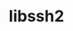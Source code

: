 ---
title: "libssh2"
layout: cache
categories: [package, develop]
meta: {"versions": ["1.10.0", "1.11.0", "1.11.1"], "compilers": ["apple-clang@=15.0.0", "gcc@=10.2.1", "gcc@=10.5.0", "gcc@=11.1.0", "gcc@=11.4.0", "gcc@=13.2.0", "gcc@=13.3.0", "gcc@=7.5.0", "gcc@=9.4.0", "oneapi@=2024.2.1"], "oss": ["centos7", "rhel8", "ubuntu18.04", "ubuntu20.04", "ubuntu22.04", "ubuntu24.04", "ventura"], "platforms": ["darwin", "linux"], "targets": ["aarch64", "neoverse_v1", "neoverse_v2", "ppc64le", "x86_64_v3"], "stacks": ["data-vis-sdk", "developer-tools", "developer-tools-aarch64-linux-gnu", "developer-tools-darwin", "developer-tools-manylinux2014", "developer-tools-x86_64_v3-linux-gnu", "e4s", "e4s-neoverse-v2", "e4s-neoverse_v1", "e4s-oneapi", "e4s-power", "ml-darwin-aarch64-mps", "ml-linux-aarch64-cpu", "ml-linux-aarch64-cuda", "ml-linux-x86_64-cpu", "ml-linux-x86_64-cuda", "ml-linux-x86_64-rocm", "radiuss", "root", "tutorial"], "num_specs": 73, "num_specs_by_stack": {"developer-tools-darwin": 1, "root": 73, "ml-darwin-aarch64-mps": 1, "developer-tools-manylinux2014": 1, "developer-tools-x86_64_v3-linux-gnu": 6, "developer-tools-aarch64-linux-gnu": 6, "developer-tools": 2, "radiuss": 6, "e4s-power": 3, "data-vis-sdk": 6, "e4s-neoverse_v1": 2, "e4s-neoverse-v2": 6, "tutorial": 5, "e4s": 11, "e4s-oneapi": 6, "ml-linux-aarch64-cpu": 6, "ml-linux-aarch64-cuda": 6, "ml-linux-x86_64-cpu": 6, "ml-linux-x86_64-cuda": 6, "ml-linux-x86_64-rocm": 6}}
spec_details: [{"hash": "6a573yrwk46fi4wgcma6xfgyzlq63vzx", "compiler": "apple-clang@=15.0.0", "versions": ["1.11.1"], "os": "ventura", "platform": "darwin", "target": "aarch64", "variants": ["build_system=autotools", "crypto=openssl", "+shared"], "stacks": ["developer-tools-darwin", "root", "ml-darwin-aarch64-mps"], "size": "-", "tarball": "https://binaries.spack.io/develop/build_cache/darwin-ventura-aarch64/apple-clang-15.0.0/libssh2-1.11.1/darwin-ventura-aarch64-apple-clang-15.0.0-libssh2-1.11.1-6a573yrwk46fi4wgcma6xfgyzlq63vzx.spack"}, {"hash": "omcchyrrf7q4e67dk4xnygtupvusejjw", "compiler": "gcc@=10.2.1", "versions": ["1.11.1"], "os": "centos7", "platform": "linux", "target": "x86_64_v3", "variants": ["build_system=autotools", "crypto=openssl", "+shared"], "stacks": ["root", "developer-tools-manylinux2014"], "size": "-", "tarball": "https://binaries.spack.io/develop/build_cache/linux-centos7-x86_64_v3/gcc-10.2.1/libssh2-1.11.1/linux-centos7-x86_64_v3-gcc-10.2.1-libssh2-1.11.1-omcchyrrf7q4e67dk4xnygtupvusejjw.spack"}, {"hash": "btzu7zfqhobsaik73sdfwqmxj6jfwpn6", "compiler": "gcc@=10.5.0", "versions": ["1.11.1"], "os": "centos7", "platform": "linux", "target": "x86_64_v3", "variants": ["build_system=autotools", "crypto=openssl", "+shared"], "stacks": ["root", "developer-tools-x86_64_v3-linux-gnu"], "size": "-", "tarball": "https://binaries.spack.io/develop/build_cache/linux-centos7-x86_64_v3/gcc-10.5.0/libssh2-1.11.1/linux-centos7-x86_64_v3-gcc-10.5.0-libssh2-1.11.1-btzu7zfqhobsaik73sdfwqmxj6jfwpn6.spack"}, {"hash": "q4wusc6crj6zijiieb3rlzafblgs7gfa", "compiler": "gcc@=10.5.0", "versions": ["1.11.1"], "os": "centos7", "platform": "linux", "target": "x86_64_v3", "variants": ["build_system=autotools", "crypto=openssl", "+shared"], "stacks": ["root", "developer-tools-x86_64_v3-linux-gnu"], "size": "-", "tarball": "https://binaries.spack.io/develop/build_cache/linux-centos7-x86_64_v3/gcc-10.5.0/libssh2-1.11.1/linux-centos7-x86_64_v3-gcc-10.5.0-libssh2-1.11.1-q4wusc6crj6zijiieb3rlzafblgs7gfa.spack"}, {"hash": "7llfrxq4agw5w4oppko2u4exkbpnpep6", "compiler": "gcc@=10.5.0", "versions": ["1.11.1"], "os": "centos7", "platform": "linux", "target": "x86_64_v3", "variants": ["build_system=autotools", "crypto=openssl", "+shared"], "stacks": ["root", "developer-tools-x86_64_v3-linux-gnu"], "size": "-", "tarball": "https://binaries.spack.io/develop/build_cache/linux-centos7-x86_64_v3/gcc-10.5.0/libssh2-1.11.1/linux-centos7-x86_64_v3-gcc-10.5.0-libssh2-1.11.1-7llfrxq4agw5w4oppko2u4exkbpnpep6.spack"}, {"hash": "odudvxhe2hb5liexaxhwbum4aw3l6xsh", "compiler": "gcc@=10.5.0", "versions": ["1.11.1"], "os": "centos7", "platform": "linux", "target": "x86_64_v3", "variants": ["build_system=autotools", "crypto=openssl", "+shared"], "stacks": ["root", "developer-tools-x86_64_v3-linux-gnu"], "size": "-", "tarball": "https://binaries.spack.io/develop/build_cache/linux-centos7-x86_64_v3/gcc-10.5.0/libssh2-1.11.1/linux-centos7-x86_64_v3-gcc-10.5.0-libssh2-1.11.1-odudvxhe2hb5liexaxhwbum4aw3l6xsh.spack"}, {"hash": "5cg5zb377vz34focsuc2pz2ltjeolshl", "compiler": "gcc@=10.5.0", "versions": ["1.11.1"], "os": "centos7", "platform": "linux", "target": "x86_64_v3", "variants": ["build_system=autotools", "crypto=openssl", "+shared"], "stacks": ["root", "developer-tools-x86_64_v3-linux-gnu"], "size": "-", "tarball": "https://binaries.spack.io/develop/build_cache/linux-centos7-x86_64_v3/gcc-10.5.0/libssh2-1.11.1/linux-centos7-x86_64_v3-gcc-10.5.0-libssh2-1.11.1-5cg5zb377vz34focsuc2pz2ltjeolshl.spack"}, {"hash": "ndjxfnqbhfptnled4o3czuv6ksli4ww6", "compiler": "gcc@=10.5.0", "versions": ["1.11.1"], "os": "centos7", "platform": "linux", "target": "x86_64_v3", "variants": ["build_system=autotools", "crypto=openssl", "+shared"], "stacks": ["root", "developer-tools-x86_64_v3-linux-gnu"], "size": "-", "tarball": "https://binaries.spack.io/develop/build_cache/linux-centos7-x86_64_v3/gcc-10.5.0/libssh2-1.11.1/linux-centos7-x86_64_v3-gcc-10.5.0-libssh2-1.11.1-ndjxfnqbhfptnled4o3czuv6ksli4ww6.spack"}, {"hash": "pzl7wkohwhjtspaynvblkeiuuypxupdg", "compiler": "gcc@=13.3.0", "versions": ["1.11.1"], "os": "rhel8", "platform": "linux", "target": "aarch64", "variants": ["build_system=autotools", "crypto=openssl", "+shared"], "stacks": ["root", "developer-tools-aarch64-linux-gnu"], "size": "-", "tarball": "https://binaries.spack.io/develop/build_cache/linux-rhel8-aarch64/gcc-13.3.0/libssh2-1.11.1/linux-rhel8-aarch64-gcc-13.3.0-libssh2-1.11.1-pzl7wkohwhjtspaynvblkeiuuypxupdg.spack"}, {"hash": "zszp6z5z5yaolvdc4djhj367wj2d2gmc", "compiler": "gcc@=13.3.0", "versions": ["1.11.1"], "os": "rhel8", "platform": "linux", "target": "aarch64", "variants": ["build_system=autotools", "crypto=openssl", "+shared"], "stacks": ["root", "developer-tools-aarch64-linux-gnu"], "size": "-", "tarball": "https://binaries.spack.io/develop/build_cache/linux-rhel8-aarch64/gcc-13.3.0/libssh2-1.11.1/linux-rhel8-aarch64-gcc-13.3.0-libssh2-1.11.1-zszp6z5z5yaolvdc4djhj367wj2d2gmc.spack"}, {"hash": "kz7byoghqdffwyk544rdol4fvyr24zqv", "compiler": "gcc@=13.3.0", "versions": ["1.11.1"], "os": "rhel8", "platform": "linux", "target": "aarch64", "variants": ["build_system=autotools", "crypto=openssl", "+shared"], "stacks": ["root", "developer-tools-aarch64-linux-gnu"], "size": "-", "tarball": "https://binaries.spack.io/develop/build_cache/linux-rhel8-aarch64/gcc-13.3.0/libssh2-1.11.1/linux-rhel8-aarch64-gcc-13.3.0-libssh2-1.11.1-kz7byoghqdffwyk544rdol4fvyr24zqv.spack"}, {"hash": "ctv6lxrephwr3sg47sjt22fyxqpa6peu", "compiler": "gcc@=13.3.0", "versions": ["1.11.1"], "os": "rhel8", "platform": "linux", "target": "aarch64", "variants": ["build_system=autotools", "crypto=openssl", "+shared"], "stacks": ["root", "developer-tools-aarch64-linux-gnu"], "size": "-", "tarball": "https://binaries.spack.io/develop/build_cache/linux-rhel8-aarch64/gcc-13.3.0/libssh2-1.11.1/linux-rhel8-aarch64-gcc-13.3.0-libssh2-1.11.1-ctv6lxrephwr3sg47sjt22fyxqpa6peu.spack"}, {"hash": "bm2jhsmb67ll6w5idv62eyiyfouqrrqb", "compiler": "gcc@=13.3.0", "versions": ["1.11.1"], "os": "rhel8", "platform": "linux", "target": "aarch64", "variants": ["build_system=autotools", "crypto=openssl", "+shared"], "stacks": ["root", "developer-tools-aarch64-linux-gnu"], "size": "-", "tarball": "https://binaries.spack.io/develop/build_cache/linux-rhel8-aarch64/gcc-13.3.0/libssh2-1.11.1/linux-rhel8-aarch64-gcc-13.3.0-libssh2-1.11.1-bm2jhsmb67ll6w5idv62eyiyfouqrrqb.spack"}, {"hash": "nkc5cmjvm3rlvo3gcahfkbqjkgotm76t", "compiler": "gcc@=13.3.0", "versions": ["1.11.1"], "os": "rhel8", "platform": "linux", "target": "aarch64", "variants": ["build_system=autotools", "crypto=openssl", "+shared"], "stacks": ["root", "developer-tools-aarch64-linux-gnu"], "size": "-", "tarball": "https://binaries.spack.io/develop/build_cache/linux-rhel8-aarch64/gcc-13.3.0/libssh2-1.11.1/linux-rhel8-aarch64-gcc-13.3.0-libssh2-1.11.1-nkc5cmjvm3rlvo3gcahfkbqjkgotm76t.spack"}, {"hash": "xw5jiuyovx4y4qruplo3bud54hzanlge", "compiler": "gcc@=7.5.0", "versions": ["1.11.0"], "os": "ubuntu18.04", "platform": "linux", "target": "x86_64_v3", "variants": ["build_system=autotools", "crypto=openssl", "patches=011d926", "+shared"], "stacks": ["developer-tools", "root"], "size": "-", "tarball": "https://binaries.spack.io/develop/build_cache/linux-ubuntu18.04-x86_64_v3/gcc-7.5.0/libssh2-1.11.0/linux-ubuntu18.04-x86_64_v3-gcc-7.5.0-libssh2-1.11.0-xw5jiuyovx4y4qruplo3bud54hzanlge.spack"}, {"hash": "7qgjlwi5kujtp3l57tqama7ojmkraqq6", "compiler": "gcc@=7.5.0", "versions": ["1.11.0"], "os": "ubuntu18.04", "platform": "linux", "target": "x86_64_v3", "variants": ["build_system=autotools", "crypto=openssl", "patches=011d926", "+shared"], "stacks": ["developer-tools", "root"], "size": "-", "tarball": "https://binaries.spack.io/develop/build_cache/linux-ubuntu18.04-x86_64_v3/gcc-7.5.0/libssh2-1.11.0/linux-ubuntu18.04-x86_64_v3-gcc-7.5.0-libssh2-1.11.0-7qgjlwi5kujtp3l57tqama7ojmkraqq6.spack"}, {"hash": "4pe3jtm7h6p45qsqiw7t6gkzevrz5xh6", "compiler": "gcc@=7.5.0", "versions": ["1.11.1"], "os": "ubuntu18.04", "platform": "linux", "target": "x86_64_v3", "variants": ["build_system=autotools", "crypto=openssl", "+shared"], "stacks": ["root", "radiuss"], "size": "-", "tarball": "https://binaries.spack.io/develop/build_cache/linux-ubuntu18.04-x86_64_v3/gcc-7.5.0/libssh2-1.11.1/linux-ubuntu18.04-x86_64_v3-gcc-7.5.0-libssh2-1.11.1-4pe3jtm7h6p45qsqiw7t6gkzevrz5xh6.spack"}, {"hash": "bvfg2x4elksu5g2g6rxlty27uaukgcdc", "compiler": "gcc@=7.5.0", "versions": ["1.11.1"], "os": "ubuntu18.04", "platform": "linux", "target": "x86_64_v3", "variants": ["build_system=autotools", "crypto=openssl", "+shared"], "stacks": ["root", "radiuss"], "size": "-", "tarball": "https://binaries.spack.io/develop/build_cache/linux-ubuntu18.04-x86_64_v3/gcc-7.5.0/libssh2-1.11.1/linux-ubuntu18.04-x86_64_v3-gcc-7.5.0-libssh2-1.11.1-bvfg2x4elksu5g2g6rxlty27uaukgcdc.spack"}, {"hash": "twizgvipsohvwnm5txjpw6mlwojkfazg", "compiler": "gcc@=7.5.0", "versions": ["1.11.1"], "os": "ubuntu18.04", "platform": "linux", "target": "x86_64_v3", "variants": ["build_system=autotools", "crypto=openssl", "+shared"], "stacks": ["root", "radiuss"], "size": "-", "tarball": "https://binaries.spack.io/develop/build_cache/linux-ubuntu18.04-x86_64_v3/gcc-7.5.0/libssh2-1.11.1/linux-ubuntu18.04-x86_64_v3-gcc-7.5.0-libssh2-1.11.1-twizgvipsohvwnm5txjpw6mlwojkfazg.spack"}, {"hash": "shdw4rv7ybvpby2coypw4xetttpjghiu", "compiler": "gcc@=7.5.0", "versions": ["1.11.1"], "os": "ubuntu18.04", "platform": "linux", "target": "x86_64_v3", "variants": ["build_system=autotools", "crypto=openssl", "+shared"], "stacks": ["root", "radiuss"], "size": "-", "tarball": "https://binaries.spack.io/develop/build_cache/linux-ubuntu18.04-x86_64_v3/gcc-7.5.0/libssh2-1.11.1/linux-ubuntu18.04-x86_64_v3-gcc-7.5.0-libssh2-1.11.1-shdw4rv7ybvpby2coypw4xetttpjghiu.spack"}, {"hash": "koystyorsb4didklh73huisngayejesv", "compiler": "gcc@=7.5.0", "versions": ["1.11.1"], "os": "ubuntu18.04", "platform": "linux", "target": "x86_64_v3", "variants": ["build_system=autotools", "crypto=openssl", "+shared"], "stacks": ["root", "radiuss"], "size": "-", "tarball": "https://binaries.spack.io/develop/build_cache/linux-ubuntu18.04-x86_64_v3/gcc-7.5.0/libssh2-1.11.1/linux-ubuntu18.04-x86_64_v3-gcc-7.5.0-libssh2-1.11.1-koystyorsb4didklh73huisngayejesv.spack"}, {"hash": "7ewnogt7b5igobhtfu42fwnxamxfjyyw", "compiler": "gcc@=7.5.0", "versions": ["1.11.1"], "os": "ubuntu18.04", "platform": "linux", "target": "x86_64_v3", "variants": ["build_system=autotools", "crypto=openssl", "+shared"], "stacks": ["root", "radiuss"], "size": "-", "tarball": "https://binaries.spack.io/develop/build_cache/linux-ubuntu18.04-x86_64_v3/gcc-7.5.0/libssh2-1.11.1/linux-ubuntu18.04-x86_64_v3-gcc-7.5.0-libssh2-1.11.1-7ewnogt7b5igobhtfu42fwnxamxfjyyw.spack"}, {"hash": "rig2bcrby3iellf4vzm4iioezqhxwnar", "compiler": "gcc@=9.4.0", "versions": ["1.11.1"], "os": "ubuntu20.04", "platform": "linux", "target": "ppc64le", "variants": ["build_system=autotools", "crypto=openssl", "+shared"], "stacks": ["root", "e4s-power"], "size": "-", "tarball": "https://binaries.spack.io/develop/build_cache/linux-ubuntu20.04-ppc64le/gcc-9.4.0/libssh2-1.11.1/linux-ubuntu20.04-ppc64le-gcc-9.4.0-libssh2-1.11.1-rig2bcrby3iellf4vzm4iioezqhxwnar.spack"}, {"hash": "lnhf6s3mmihgoihpm2wnvnzcke2jxgdp", "compiler": "gcc@=9.4.0", "versions": ["1.11.1"], "os": "ubuntu20.04", "platform": "linux", "target": "ppc64le", "variants": ["build_system=autotools", "crypto=openssl", "+shared"], "stacks": ["root", "e4s-power"], "size": "-", "tarball": "https://binaries.spack.io/develop/build_cache/linux-ubuntu20.04-ppc64le/gcc-9.4.0/libssh2-1.11.1/linux-ubuntu20.04-ppc64le-gcc-9.4.0-libssh2-1.11.1-lnhf6s3mmihgoihpm2wnvnzcke2jxgdp.spack"}, {"hash": "lv6hielbavflzvqcoubou44rl22yeypa", "compiler": "gcc@=9.4.0", "versions": ["1.11.1"], "os": "ubuntu20.04", "platform": "linux", "target": "ppc64le", "variants": ["build_system=autotools", "crypto=openssl", "+shared"], "stacks": ["root", "e4s-power"], "size": "-", "tarball": "https://binaries.spack.io/develop/build_cache/linux-ubuntu20.04-ppc64le/gcc-9.4.0/libssh2-1.11.1/linux-ubuntu20.04-ppc64le-gcc-9.4.0-libssh2-1.11.1-lv6hielbavflzvqcoubou44rl22yeypa.spack"}, {"hash": "yaxnia2r26h3pjv7cdsof7uwjj5oxt5u", "compiler": "gcc@=11.1.0", "versions": ["1.11.1"], "os": "ubuntu20.04", "platform": "linux", "target": "x86_64_v3", "variants": ["build_system=autotools", "crypto=openssl", "+shared"], "stacks": ["root", "data-vis-sdk"], "size": "-", "tarball": "https://binaries.spack.io/develop/build_cache/linux-ubuntu20.04-x86_64_v3/gcc-11.1.0/libssh2-1.11.1/linux-ubuntu20.04-x86_64_v3-gcc-11.1.0-libssh2-1.11.1-yaxnia2r26h3pjv7cdsof7uwjj5oxt5u.spack"}, {"hash": "kefaqvg43g3jpqk5wemmzl4sxqlfqdla", "compiler": "gcc@=11.1.0", "versions": ["1.11.1"], "os": "ubuntu20.04", "platform": "linux", "target": "x86_64_v3", "variants": ["build_system=autotools", "crypto=openssl", "+shared"], "stacks": ["root", "data-vis-sdk"], "size": "-", "tarball": "https://binaries.spack.io/develop/build_cache/linux-ubuntu20.04-x86_64_v3/gcc-11.1.0/libssh2-1.11.1/linux-ubuntu20.04-x86_64_v3-gcc-11.1.0-libssh2-1.11.1-kefaqvg43g3jpqk5wemmzl4sxqlfqdla.spack"}, {"hash": "6aboorlnvy3n4o2c7hnimtyu6sq3wroj", "compiler": "gcc@=11.1.0", "versions": ["1.11.1"], "os": "ubuntu20.04", "platform": "linux", "target": "x86_64_v3", "variants": ["build_system=autotools", "crypto=openssl", "+shared"], "stacks": ["root", "data-vis-sdk"], "size": "-", "tarball": "https://binaries.spack.io/develop/build_cache/linux-ubuntu20.04-x86_64_v3/gcc-11.1.0/libssh2-1.11.1/linux-ubuntu20.04-x86_64_v3-gcc-11.1.0-libssh2-1.11.1-6aboorlnvy3n4o2c7hnimtyu6sq3wroj.spack"}, {"hash": "b5reih6t6kw7apdtl5cxlug4v66iuptt", "compiler": "gcc@=11.1.0", "versions": ["1.11.1"], "os": "ubuntu20.04", "platform": "linux", "target": "x86_64_v3", "variants": ["build_system=autotools", "crypto=openssl", "+shared"], "stacks": ["root", "data-vis-sdk"], "size": "-", "tarball": "https://binaries.spack.io/develop/build_cache/linux-ubuntu20.04-x86_64_v3/gcc-11.1.0/libssh2-1.11.1/linux-ubuntu20.04-x86_64_v3-gcc-11.1.0-libssh2-1.11.1-b5reih6t6kw7apdtl5cxlug4v66iuptt.spack"}, {"hash": "5ytyqf5ih2couxtnbogl7fnbgg5tzb63", "compiler": "gcc@=11.1.0", "versions": ["1.11.1"], "os": "ubuntu20.04", "platform": "linux", "target": "x86_64_v3", "variants": ["build_system=autotools", "crypto=openssl", "+shared"], "stacks": ["root", "data-vis-sdk"], "size": "-", "tarball": "https://binaries.spack.io/develop/build_cache/linux-ubuntu20.04-x86_64_v3/gcc-11.1.0/libssh2-1.11.1/linux-ubuntu20.04-x86_64_v3-gcc-11.1.0-libssh2-1.11.1-5ytyqf5ih2couxtnbogl7fnbgg5tzb63.spack"}, {"hash": "do7apepq5keyzqko4alp2od4op4cs7c7", "compiler": "gcc@=11.1.0", "versions": ["1.11.1"], "os": "ubuntu20.04", "platform": "linux", "target": "x86_64_v3", "variants": ["build_system=autotools", "crypto=openssl", "+shared"], "stacks": ["root", "data-vis-sdk"], "size": "-", "tarball": "https://binaries.spack.io/develop/build_cache/linux-ubuntu20.04-x86_64_v3/gcc-11.1.0/libssh2-1.11.1/linux-ubuntu20.04-x86_64_v3-gcc-11.1.0-libssh2-1.11.1-do7apepq5keyzqko4alp2od4op4cs7c7.spack"}, {"hash": "a7bnouuyyuftanjqvh5ngcvwmnoubtl4", "compiler": "gcc@=11.4.0", "versions": ["1.11.1"], "os": "ubuntu22.04", "platform": "linux", "target": "neoverse_v1", "variants": ["build_system=autotools", "crypto=openssl", "+shared"], "stacks": ["root", "e4s-neoverse_v1"], "size": "-", "tarball": "https://binaries.spack.io/develop/build_cache/linux-ubuntu22.04-neoverse_v1/gcc-11.4.0/libssh2-1.11.1/linux-ubuntu22.04-neoverse_v1-gcc-11.4.0-libssh2-1.11.1-a7bnouuyyuftanjqvh5ngcvwmnoubtl4.spack"}, {"hash": "lgnecflexk3wrbgo2gsqwvnjicxzl2tx", "compiler": "gcc@=11.4.0", "versions": ["1.11.1"], "os": "ubuntu22.04", "platform": "linux", "target": "neoverse_v1", "variants": ["build_system=autotools", "crypto=openssl", "+shared"], "stacks": ["root", "e4s-neoverse_v1"], "size": "-", "tarball": "https://binaries.spack.io/develop/build_cache/linux-ubuntu22.04-neoverse_v1/gcc-11.4.0/libssh2-1.11.1/linux-ubuntu22.04-neoverse_v1-gcc-11.4.0-libssh2-1.11.1-lgnecflexk3wrbgo2gsqwvnjicxzl2tx.spack"}, {"hash": "fmd6tdndwdn5wymz5nsvxgmckfw4e4jo", "compiler": "gcc@=11.4.0", "versions": ["1.11.1"], "os": "ubuntu22.04", "platform": "linux", "target": "neoverse_v2", "variants": ["build_system=autotools", "crypto=openssl", "+shared"], "stacks": ["root", "e4s-neoverse-v2"], "size": "-", "tarball": "https://binaries.spack.io/develop/build_cache/linux-ubuntu22.04-neoverse_v2/gcc-11.4.0/libssh2-1.11.1/linux-ubuntu22.04-neoverse_v2-gcc-11.4.0-libssh2-1.11.1-fmd6tdndwdn5wymz5nsvxgmckfw4e4jo.spack"}, {"hash": "cpcjxelnzbthxail2z66d4it2b2icicf", "compiler": "gcc@=11.4.0", "versions": ["1.11.1"], "os": "ubuntu22.04", "platform": "linux", "target": "neoverse_v2", "variants": ["build_system=autotools", "crypto=openssl", "+shared"], "stacks": ["root", "e4s-neoverse-v2"], "size": "-", "tarball": "https://binaries.spack.io/develop/build_cache/linux-ubuntu22.04-neoverse_v2/gcc-11.4.0/libssh2-1.11.1/linux-ubuntu22.04-neoverse_v2-gcc-11.4.0-libssh2-1.11.1-cpcjxelnzbthxail2z66d4it2b2icicf.spack"}, {"hash": "b3c6vkpcdv5ew63givrzmsbksjkc2qko", "compiler": "gcc@=11.4.0", "versions": ["1.11.1"], "os": "ubuntu22.04", "platform": "linux", "target": "neoverse_v2", "variants": ["build_system=autotools", "crypto=openssl", "+shared"], "stacks": ["root", "e4s-neoverse-v2"], "size": "-", "tarball": "https://binaries.spack.io/develop/build_cache/linux-ubuntu22.04-neoverse_v2/gcc-11.4.0/libssh2-1.11.1/linux-ubuntu22.04-neoverse_v2-gcc-11.4.0-libssh2-1.11.1-b3c6vkpcdv5ew63givrzmsbksjkc2qko.spack"}, {"hash": "dferje4tbaajfbvmt4afta427v5gc5fj", "compiler": "gcc@=11.4.0", "versions": ["1.11.1"], "os": "ubuntu22.04", "platform": "linux", "target": "neoverse_v2", "variants": ["build_system=autotools", "crypto=openssl", "+shared"], "stacks": ["root", "e4s-neoverse-v2"], "size": "-", "tarball": "https://binaries.spack.io/develop/build_cache/linux-ubuntu22.04-neoverse_v2/gcc-11.4.0/libssh2-1.11.1/linux-ubuntu22.04-neoverse_v2-gcc-11.4.0-libssh2-1.11.1-dferje4tbaajfbvmt4afta427v5gc5fj.spack"}, {"hash": "uos5rajgpnbszvbatihh3uttcbvby6zk", "compiler": "gcc@=11.4.0", "versions": ["1.11.1"], "os": "ubuntu22.04", "platform": "linux", "target": "neoverse_v2", "variants": ["build_system=autotools", "crypto=openssl", "+shared"], "stacks": ["root", "e4s-neoverse-v2"], "size": "-", "tarball": "https://binaries.spack.io/develop/build_cache/linux-ubuntu22.04-neoverse_v2/gcc-11.4.0/libssh2-1.11.1/linux-ubuntu22.04-neoverse_v2-gcc-11.4.0-libssh2-1.11.1-uos5rajgpnbszvbatihh3uttcbvby6zk.spack"}, {"hash": "daf4qkacms3vrr26amhsyuthfhmzs4cg", "compiler": "gcc@=11.4.0", "versions": ["1.11.1"], "os": "ubuntu22.04", "platform": "linux", "target": "neoverse_v2", "variants": ["build_system=autotools", "crypto=openssl", "+shared"], "stacks": ["root", "e4s-neoverse-v2"], "size": "-", "tarball": "https://binaries.spack.io/develop/build_cache/linux-ubuntu22.04-neoverse_v2/gcc-11.4.0/libssh2-1.11.1/linux-ubuntu22.04-neoverse_v2-gcc-11.4.0-libssh2-1.11.1-daf4qkacms3vrr26amhsyuthfhmzs4cg.spack"}, {"hash": "j22fiyw7rceij7lt2dwnj57ez2gj5o2v", "compiler": "gcc@=11.4.0", "versions": ["1.10.0"], "os": "ubuntu22.04", "platform": "linux", "target": "x86_64_v3", "variants": ["build_system=autotools", "crypto=mbedtls", "patches=011d926", "+shared"], "stacks": ["root", "tutorial"], "size": "-", "tarball": "https://binaries.spack.io/develop/build_cache/linux-ubuntu22.04-x86_64_v3/gcc-11.4.0/libssh2-1.10.0/linux-ubuntu22.04-x86_64_v3-gcc-11.4.0-libssh2-1.10.0-j22fiyw7rceij7lt2dwnj57ez2gj5o2v.spack"}, {"hash": "zgluai46di2qofeuva363igutqzvxho4", "compiler": "gcc@=11.4.0", "versions": ["1.11.1"], "os": "ubuntu22.04", "platform": "linux", "target": "x86_64_v3", "variants": ["build_system=autotools", "crypto=mbedtls", "+shared"], "stacks": ["e4s", "root"], "size": "-", "tarball": "https://binaries.spack.io/develop/build_cache/linux-ubuntu22.04-x86_64_v3/gcc-11.4.0/libssh2-1.11.1/linux-ubuntu22.04-x86_64_v3-gcc-11.4.0-libssh2-1.11.1-zgluai46di2qofeuva363igutqzvxho4.spack"}, {"hash": "hir4snwrgsgpsubzczyawaip7mngeoqx", "compiler": "gcc@=11.4.0", "versions": ["1.11.1"], "os": "ubuntu22.04", "platform": "linux", "target": "x86_64_v3", "variants": ["build_system=autotools", "crypto=mbedtls", "+shared"], "stacks": ["e4s", "root"], "size": "-", "tarball": "https://binaries.spack.io/develop/build_cache/linux-ubuntu22.04-x86_64_v3/gcc-11.4.0/libssh2-1.11.1/linux-ubuntu22.04-x86_64_v3-gcc-11.4.0-libssh2-1.11.1-hir4snwrgsgpsubzczyawaip7mngeoqx.spack"}, {"hash": "54f64ffhzgfpzxgqhjkspzbxz4z3m7zy", "compiler": "gcc@=11.4.0", "versions": ["1.11.1"], "os": "ubuntu22.04", "platform": "linux", "target": "x86_64_v3", "variants": ["build_system=autotools", "crypto=mbedtls", "+shared"], "stacks": ["e4s", "root"], "size": "-", "tarball": "https://binaries.spack.io/develop/build_cache/linux-ubuntu22.04-x86_64_v3/gcc-11.4.0/libssh2-1.11.1/linux-ubuntu22.04-x86_64_v3-gcc-11.4.0-libssh2-1.11.1-54f64ffhzgfpzxgqhjkspzbxz4z3m7zy.spack"}, {"hash": "y3msvdlevprpd56iu3gczihk426c3bz2", "compiler": "gcc@=11.4.0", "versions": ["1.10.0"], "os": "ubuntu22.04", "platform": "linux", "target": "x86_64_v3", "variants": ["build_system=autotools", "crypto=mbedtls", "patches=011d926", "+shared"], "stacks": ["root", "tutorial"], "size": "-", "tarball": "https://binaries.spack.io/develop/build_cache/linux-ubuntu22.04-x86_64_v3/gcc-11.4.0/libssh2-1.10.0/linux-ubuntu22.04-x86_64_v3-gcc-11.4.0-libssh2-1.10.0-y3msvdlevprpd56iu3gczihk426c3bz2.spack"}, {"hash": "gguixv6fzu3u2yxdwetf3wvdaymnw66v", "compiler": "gcc@=11.4.0", "versions": ["1.10.0"], "os": "ubuntu22.04", "platform": "linux", "target": "x86_64_v3", "variants": ["build_system=autotools", "crypto=mbedtls", "patches=011d926", "+shared"], "stacks": ["root", "tutorial"], "size": "-", "tarball": "https://binaries.spack.io/develop/build_cache/linux-ubuntu22.04-x86_64_v3/gcc-11.4.0/libssh2-1.10.0/linux-ubuntu22.04-x86_64_v3-gcc-11.4.0-libssh2-1.10.0-gguixv6fzu3u2yxdwetf3wvdaymnw66v.spack"}, {"hash": "x3omw44frdyakgxkm3uy3oz4pqcohgc7", "compiler": "gcc@=11.4.0", "versions": ["1.10.0"], "os": "ubuntu22.04", "platform": "linux", "target": "x86_64_v3", "variants": ["build_system=autotools", "crypto=mbedtls", "patches=011d926", "+shared"], "stacks": ["root", "tutorial"], "size": "-", "tarball": "https://binaries.spack.io/develop/build_cache/linux-ubuntu22.04-x86_64_v3/gcc-11.4.0/libssh2-1.10.0/linux-ubuntu22.04-x86_64_v3-gcc-11.4.0-libssh2-1.10.0-x3omw44frdyakgxkm3uy3oz4pqcohgc7.spack"}, {"hash": "kmqrjxabmw4of3bow5u4s66426zucetl", "compiler": "gcc@=11.4.0", "versions": ["1.10.0"], "os": "ubuntu22.04", "platform": "linux", "target": "x86_64_v3", "variants": ["build_system=autotools", "crypto=mbedtls", "patches=011d926", "+shared"], "stacks": ["root", "tutorial"], "size": "-", "tarball": "https://binaries.spack.io/develop/build_cache/linux-ubuntu22.04-x86_64_v3/gcc-11.4.0/libssh2-1.10.0/linux-ubuntu22.04-x86_64_v3-gcc-11.4.0-libssh2-1.10.0-kmqrjxabmw4of3bow5u4s66426zucetl.spack"}, {"hash": "aaquluaq52jjwiz553sex2p65kbkq32a", "compiler": "gcc@=11.4.0", "versions": ["1.11.1"], "os": "ubuntu22.04", "platform": "linux", "target": "x86_64_v3", "variants": ["build_system=autotools", "crypto=mbedtls", "+shared"], "stacks": ["e4s", "root"], "size": "-", "tarball": "https://binaries.spack.io/develop/build_cache/linux-ubuntu22.04-x86_64_v3/gcc-11.4.0/libssh2-1.11.1/linux-ubuntu22.04-x86_64_v3-gcc-11.4.0-libssh2-1.11.1-aaquluaq52jjwiz553sex2p65kbkq32a.spack"}, {"hash": "4quup2edi3sz4hupxbg5qwkomvjfps2z", "compiler": "gcc@=11.4.0", "versions": ["1.11.1"], "os": "ubuntu22.04", "platform": "linux", "target": "x86_64_v3", "variants": ["build_system=autotools", "crypto=mbedtls", "+shared"], "stacks": ["e4s", "root"], "size": "-", "tarball": "https://binaries.spack.io/develop/build_cache/linux-ubuntu22.04-x86_64_v3/gcc-11.4.0/libssh2-1.11.1/linux-ubuntu22.04-x86_64_v3-gcc-11.4.0-libssh2-1.11.1-4quup2edi3sz4hupxbg5qwkomvjfps2z.spack"}, {"hash": "t6d6rvl5kx2vkvh7le3yi2b4wukikvxf", "compiler": "gcc@=11.4.0", "versions": ["1.11.1"], "os": "ubuntu22.04", "platform": "linux", "target": "x86_64_v3", "variants": ["build_system=autotools", "crypto=openssl", "+shared"], "stacks": ["e4s", "root"], "size": "-", "tarball": "https://binaries.spack.io/develop/build_cache/linux-ubuntu22.04-x86_64_v3/gcc-11.4.0/libssh2-1.11.1/linux-ubuntu22.04-x86_64_v3-gcc-11.4.0-libssh2-1.11.1-t6d6rvl5kx2vkvh7le3yi2b4wukikvxf.spack"}, {"hash": "rq5obnke2wxu7tvtjyfup4dsrmuynnju", "compiler": "gcc@=11.4.0", "versions": ["1.11.1"], "os": "ubuntu22.04", "platform": "linux", "target": "x86_64_v3", "variants": ["build_system=autotools", "crypto=openssl", "+shared"], "stacks": ["e4s", "root"], "size": "-", "tarball": "https://binaries.spack.io/develop/build_cache/linux-ubuntu22.04-x86_64_v3/gcc-11.4.0/libssh2-1.11.1/linux-ubuntu22.04-x86_64_v3-gcc-11.4.0-libssh2-1.11.1-rq5obnke2wxu7tvtjyfup4dsrmuynnju.spack"}, {"hash": "4u5is2eenemidvuipjcpnxbmw6i2xwlr", "compiler": "gcc@=11.4.0", "versions": ["1.11.1"], "os": "ubuntu22.04", "platform": "linux", "target": "x86_64_v3", "variants": ["build_system=autotools", "crypto=openssl", "+shared"], "stacks": ["e4s", "root"], "size": "-", "tarball": "https://binaries.spack.io/develop/build_cache/linux-ubuntu22.04-x86_64_v3/gcc-11.4.0/libssh2-1.11.1/linux-ubuntu22.04-x86_64_v3-gcc-11.4.0-libssh2-1.11.1-4u5is2eenemidvuipjcpnxbmw6i2xwlr.spack"}, {"hash": "ztul2cfyjdtitzalpzlti66hn5jxrgg7", "compiler": "gcc@=11.4.0", "versions": ["1.11.1"], "os": "ubuntu22.04", "platform": "linux", "target": "x86_64_v3", "variants": ["build_system=autotools", "crypto=openssl", "+shared"], "stacks": ["e4s", "root"], "size": "-", "tarball": "https://binaries.spack.io/develop/build_cache/linux-ubuntu22.04-x86_64_v3/gcc-11.4.0/libssh2-1.11.1/linux-ubuntu22.04-x86_64_v3-gcc-11.4.0-libssh2-1.11.1-ztul2cfyjdtitzalpzlti66hn5jxrgg7.spack"}, {"hash": "gkqdyggs6wyf4g2muo7k6oxcjcwbanmu", "compiler": "gcc@=11.4.0", "versions": ["1.11.1"], "os": "ubuntu22.04", "platform": "linux", "target": "x86_64_v3", "variants": ["build_system=autotools", "crypto=openssl", "+shared"], "stacks": ["e4s", "root"], "size": "-", "tarball": "https://binaries.spack.io/develop/build_cache/linux-ubuntu22.04-x86_64_v3/gcc-11.4.0/libssh2-1.11.1/linux-ubuntu22.04-x86_64_v3-gcc-11.4.0-libssh2-1.11.1-gkqdyggs6wyf4g2muo7k6oxcjcwbanmu.spack"}, {"hash": "nly4vqzvzpiyknpb3y4cdwnnidvu3mg4", "compiler": "gcc@=11.4.0", "versions": ["1.11.1"], "os": "ubuntu22.04", "platform": "linux", "target": "x86_64_v3", "variants": ["build_system=autotools", "crypto=openssl", "+shared"], "stacks": ["e4s", "root"], "size": "-", "tarball": "https://binaries.spack.io/develop/build_cache/linux-ubuntu22.04-x86_64_v3/gcc-11.4.0/libssh2-1.11.1/linux-ubuntu22.04-x86_64_v3-gcc-11.4.0-libssh2-1.11.1-nly4vqzvzpiyknpb3y4cdwnnidvu3mg4.spack"}, {"hash": "dcjfrfhruoa6titpsojviw7mm5p42cku", "compiler": "oneapi@=2024.2.1", "versions": ["1.11.1"], "os": "ubuntu22.04", "platform": "linux", "target": "x86_64_v3", "variants": ["build_system=autotools", "crypto=openssl", "+shared"], "stacks": ["root", "e4s-oneapi"], "size": "-", "tarball": "https://binaries.spack.io/develop/build_cache/linux-ubuntu22.04-x86_64_v3/oneapi-2024.2.1/libssh2-1.11.1/linux-ubuntu22.04-x86_64_v3-oneapi-2024.2.1-libssh2-1.11.1-dcjfrfhruoa6titpsojviw7mm5p42cku.spack"}, {"hash": "avzuohgzs7ensagmchdyobniyobh4724", "compiler": "oneapi@=2024.2.1", "versions": ["1.11.1"], "os": "ubuntu22.04", "platform": "linux", "target": "x86_64_v3", "variants": ["build_system=autotools", "crypto=openssl", "+shared"], "stacks": ["root", "e4s-oneapi"], "size": "-", "tarball": "https://binaries.spack.io/develop/build_cache/linux-ubuntu22.04-x86_64_v3/oneapi-2024.2.1/libssh2-1.11.1/linux-ubuntu22.04-x86_64_v3-oneapi-2024.2.1-libssh2-1.11.1-avzuohgzs7ensagmchdyobniyobh4724.spack"}, {"hash": "gjs55qpalgbwszw6g5oxrbq3jbxurhq3", "compiler": "oneapi@=2024.2.1", "versions": ["1.11.1"], "os": "ubuntu22.04", "platform": "linux", "target": "x86_64_v3", "variants": ["build_system=autotools", "crypto=openssl", "+shared"], "stacks": ["root", "e4s-oneapi"], "size": "-", "tarball": "https://binaries.spack.io/develop/build_cache/linux-ubuntu22.04-x86_64_v3/oneapi-2024.2.1/libssh2-1.11.1/linux-ubuntu22.04-x86_64_v3-oneapi-2024.2.1-libssh2-1.11.1-gjs55qpalgbwszw6g5oxrbq3jbxurhq3.spack"}, {"hash": "sd5eunvwtirduep4mtqlsuqjevqh3ifu", "compiler": "oneapi@=2024.2.1", "versions": ["1.11.1"], "os": "ubuntu22.04", "platform": "linux", "target": "x86_64_v3", "variants": ["build_system=autotools", "crypto=openssl", "+shared"], "stacks": ["root", "e4s-oneapi"], "size": "-", "tarball": "https://binaries.spack.io/develop/build_cache/linux-ubuntu22.04-x86_64_v3/oneapi-2024.2.1/libssh2-1.11.1/linux-ubuntu22.04-x86_64_v3-oneapi-2024.2.1-libssh2-1.11.1-sd5eunvwtirduep4mtqlsuqjevqh3ifu.spack"}, {"hash": "obsjz6scdqvvtiz3lnop4josndemiyeo", "compiler": "oneapi@=2024.2.1", "versions": ["1.11.1"], "os": "ubuntu22.04", "platform": "linux", "target": "x86_64_v3", "variants": ["build_system=autotools", "crypto=openssl", "+shared"], "stacks": ["root", "e4s-oneapi"], "size": "-", "tarball": "https://binaries.spack.io/develop/build_cache/linux-ubuntu22.04-x86_64_v3/oneapi-2024.2.1/libssh2-1.11.1/linux-ubuntu22.04-x86_64_v3-oneapi-2024.2.1-libssh2-1.11.1-obsjz6scdqvvtiz3lnop4josndemiyeo.spack"}, {"hash": "igrp4qnfxdfam3fexkein3zpvv4wujrr", "compiler": "oneapi@=2024.2.1", "versions": ["1.11.1"], "os": "ubuntu22.04", "platform": "linux", "target": "x86_64_v3", "variants": ["build_system=autotools", "crypto=openssl", "+shared"], "stacks": ["root", "e4s-oneapi"], "size": "-", "tarball": "https://binaries.spack.io/develop/build_cache/linux-ubuntu22.04-x86_64_v3/oneapi-2024.2.1/libssh2-1.11.1/linux-ubuntu22.04-x86_64_v3-oneapi-2024.2.1-libssh2-1.11.1-igrp4qnfxdfam3fexkein3zpvv4wujrr.spack"}, {"hash": "euu7l65l6ld5ixcum34b6h33rmqmy6ev", "compiler": "gcc@=13.2.0", "versions": ["1.11.1"], "os": "ubuntu24.04", "platform": "linux", "target": "aarch64", "variants": ["build_system=autotools", "crypto=openssl", "+shared"], "stacks": ["ml-linux-aarch64-cpu", "root", "ml-linux-aarch64-cuda"], "size": "-", "tarball": "https://binaries.spack.io/develop/build_cache/linux-ubuntu24.04-aarch64/gcc-13.2.0/libssh2-1.11.1/linux-ubuntu24.04-aarch64-gcc-13.2.0-libssh2-1.11.1-euu7l65l6ld5ixcum34b6h33rmqmy6ev.spack"}, {"hash": "mq4zleavd2cxdsghvbjvjbhaxl3h4alb", "compiler": "gcc@=13.2.0", "versions": ["1.11.1"], "os": "ubuntu24.04", "platform": "linux", "target": "aarch64", "variants": ["build_system=autotools", "crypto=openssl", "+shared"], "stacks": ["ml-linux-aarch64-cpu", "root", "ml-linux-aarch64-cuda"], "size": "-", "tarball": "https://binaries.spack.io/develop/build_cache/linux-ubuntu24.04-aarch64/gcc-13.2.0/libssh2-1.11.1/linux-ubuntu24.04-aarch64-gcc-13.2.0-libssh2-1.11.1-mq4zleavd2cxdsghvbjvjbhaxl3h4alb.spack"}, {"hash": "nznmsxeyv2l2tuvpngmblhdyx2gurau2", "compiler": "gcc@=13.2.0", "versions": ["1.11.1"], "os": "ubuntu24.04", "platform": "linux", "target": "aarch64", "variants": ["build_system=autotools", "crypto=openssl", "+shared"], "stacks": ["ml-linux-aarch64-cpu", "root", "ml-linux-aarch64-cuda"], "size": "-", "tarball": "https://binaries.spack.io/develop/build_cache/linux-ubuntu24.04-aarch64/gcc-13.2.0/libssh2-1.11.1/linux-ubuntu24.04-aarch64-gcc-13.2.0-libssh2-1.11.1-nznmsxeyv2l2tuvpngmblhdyx2gurau2.spack"}, {"hash": "sptmylxfnqaqovxzs2eioo7ga4k2mar3", "compiler": "gcc@=13.2.0", "versions": ["1.11.1"], "os": "ubuntu24.04", "platform": "linux", "target": "aarch64", "variants": ["build_system=autotools", "crypto=openssl", "+shared"], "stacks": ["ml-linux-aarch64-cpu", "root", "ml-linux-aarch64-cuda"], "size": "-", "tarball": "https://binaries.spack.io/develop/build_cache/linux-ubuntu24.04-aarch64/gcc-13.2.0/libssh2-1.11.1/linux-ubuntu24.04-aarch64-gcc-13.2.0-libssh2-1.11.1-sptmylxfnqaqovxzs2eioo7ga4k2mar3.spack"}, {"hash": "gofztdslpizthmnsxxuhfgngbmes5hdm", "compiler": "gcc@=13.2.0", "versions": ["1.11.1"], "os": "ubuntu24.04", "platform": "linux", "target": "aarch64", "variants": ["build_system=autotools", "crypto=openssl", "+shared"], "stacks": ["ml-linux-aarch64-cpu", "root", "ml-linux-aarch64-cuda"], "size": "-", "tarball": "https://binaries.spack.io/develop/build_cache/linux-ubuntu24.04-aarch64/gcc-13.2.0/libssh2-1.11.1/linux-ubuntu24.04-aarch64-gcc-13.2.0-libssh2-1.11.1-gofztdslpizthmnsxxuhfgngbmes5hdm.spack"}, {"hash": "qnhheill24fde5x5epp7vzinbxopztac", "compiler": "gcc@=13.2.0", "versions": ["1.11.1"], "os": "ubuntu24.04", "platform": "linux", "target": "aarch64", "variants": ["build_system=autotools", "crypto=openssl", "+shared"], "stacks": ["ml-linux-aarch64-cpu", "root", "ml-linux-aarch64-cuda"], "size": "-", "tarball": "https://binaries.spack.io/develop/build_cache/linux-ubuntu24.04-aarch64/gcc-13.2.0/libssh2-1.11.1/linux-ubuntu24.04-aarch64-gcc-13.2.0-libssh2-1.11.1-qnhheill24fde5x5epp7vzinbxopztac.spack"}, {"hash": "jwltflfkuaqut5vqnorrdxf63p3zozn3", "compiler": "gcc@=13.2.0", "versions": ["1.11.1"], "os": "ubuntu24.04", "platform": "linux", "target": "x86_64_v3", "variants": ["build_system=autotools", "crypto=openssl", "+shared"], "stacks": ["root", "ml-linux-x86_64-cpu", "ml-linux-x86_64-cuda", "ml-linux-x86_64-rocm"], "size": "-", "tarball": "https://binaries.spack.io/develop/build_cache/linux-ubuntu24.04-x86_64_v3/gcc-13.2.0/libssh2-1.11.1/linux-ubuntu24.04-x86_64_v3-gcc-13.2.0-libssh2-1.11.1-jwltflfkuaqut5vqnorrdxf63p3zozn3.spack"}, {"hash": "7ng3cu2sffr4ctc7rj6lwai6hjj27yfc", "compiler": "gcc@=13.2.0", "versions": ["1.11.1"], "os": "ubuntu24.04", "platform": "linux", "target": "x86_64_v3", "variants": ["build_system=autotools", "crypto=openssl", "+shared"], "stacks": ["root", "ml-linux-x86_64-cpu", "ml-linux-x86_64-cuda", "ml-linux-x86_64-rocm"], "size": "-", "tarball": "https://binaries.spack.io/develop/build_cache/linux-ubuntu24.04-x86_64_v3/gcc-13.2.0/libssh2-1.11.1/linux-ubuntu24.04-x86_64_v3-gcc-13.2.0-libssh2-1.11.1-7ng3cu2sffr4ctc7rj6lwai6hjj27yfc.spack"}, {"hash": "aspva7ovv4bldikwuqfv2mstz3rovoo5", "compiler": "gcc@=13.2.0", "versions": ["1.11.1"], "os": "ubuntu24.04", "platform": "linux", "target": "x86_64_v3", "variants": ["build_system=autotools", "crypto=openssl", "+shared"], "stacks": ["root", "ml-linux-x86_64-cpu", "ml-linux-x86_64-cuda", "ml-linux-x86_64-rocm"], "size": "-", "tarball": "https://binaries.spack.io/develop/build_cache/linux-ubuntu24.04-x86_64_v3/gcc-13.2.0/libssh2-1.11.1/linux-ubuntu24.04-x86_64_v3-gcc-13.2.0-libssh2-1.11.1-aspva7ovv4bldikwuqfv2mstz3rovoo5.spack"}, {"hash": "5nelbmzkflsqusjrg2ujorfpsjpfbd3s", "compiler": "gcc@=13.2.0", "versions": ["1.11.1"], "os": "ubuntu24.04", "platform": "linux", "target": "x86_64_v3", "variants": ["build_system=autotools", "crypto=openssl", "+shared"], "stacks": ["root", "ml-linux-x86_64-cpu", "ml-linux-x86_64-cuda", "ml-linux-x86_64-rocm"], "size": "-", "tarball": "https://binaries.spack.io/develop/build_cache/linux-ubuntu24.04-x86_64_v3/gcc-13.2.0/libssh2-1.11.1/linux-ubuntu24.04-x86_64_v3-gcc-13.2.0-libssh2-1.11.1-5nelbmzkflsqusjrg2ujorfpsjpfbd3s.spack"}, {"hash": "7lqnnef6weo6yjwyeus7paqpfcrepasz", "compiler": "gcc@=13.2.0", "versions": ["1.11.1"], "os": "ubuntu24.04", "platform": "linux", "target": "x86_64_v3", "variants": ["build_system=autotools", "crypto=openssl", "+shared"], "stacks": ["root", "ml-linux-x86_64-cpu", "ml-linux-x86_64-cuda", "ml-linux-x86_64-rocm"], "size": "-", "tarball": "https://binaries.spack.io/develop/build_cache/linux-ubuntu24.04-x86_64_v3/gcc-13.2.0/libssh2-1.11.1/linux-ubuntu24.04-x86_64_v3-gcc-13.2.0-libssh2-1.11.1-7lqnnef6weo6yjwyeus7paqpfcrepasz.spack"}, {"hash": "vgdck76k65jserg3gnxl5ezmmmu4qvfw", "compiler": "gcc@=13.2.0", "versions": ["1.11.1"], "os": "ubuntu24.04", "platform": "linux", "target": "x86_64_v3", "variants": ["build_system=autotools", "crypto=openssl", "+shared"], "stacks": ["root", "ml-linux-x86_64-cpu", "ml-linux-x86_64-cuda", "ml-linux-x86_64-rocm"], "size": "-", "tarball": "https://binaries.spack.io/develop/build_cache/linux-ubuntu24.04-x86_64_v3/gcc-13.2.0/libssh2-1.11.1/linux-ubuntu24.04-x86_64_v3-gcc-13.2.0-libssh2-1.11.1-vgdck76k65jserg3gnxl5ezmmmu4qvfw.spack"}]
---